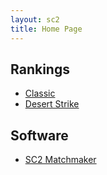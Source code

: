 ```yaml
---
layout: sc2
title: Home Page
---
```

## Rankings

* [Classic](classic/)
* [Desert Strike](Desert%20Strike/)

## Software

* [SC2 Matchmaker](https://github.com/dosimont/sc2_matchmaker/releases)
